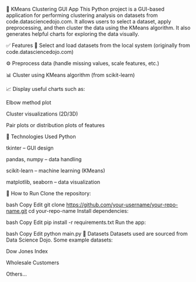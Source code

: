 🧠 KMeans Clustering GUI App
This Python project is a GUI-based application for performing clustering analysis on datasets from code.datasciencedojo.com.
It allows users to select a dataset, apply preprocessing, and then cluster the data using the KMeans algorithm. It also generates helpful charts for exploring the data visually.

✅ Features
📁 Select and load datasets from the local system (originally from code.datasciencedojo.com)

⚙️ Preprocess data (handle missing values, scale features, etc.)

📊 Cluster using KMeans algorithm (from scikit-learn)

📈 Display useful charts such as:

Elbow method plot

Cluster visualizations (2D/3D)

Pair plots or distribution plots of features

🔧 Technologies Used
Python

tkinter – GUI design

pandas, numpy – data handling

scikit-learn – machine learning (KMeans)

matplotlib, seaborn – data visualization

🚀 How to Run
Clone the repository:

bash
Copy
Edit
git clone https://github.com/your-username/your-repo-name.git
cd your-repo-name
Install dependencies:

bash
Copy
Edit
pip install -r requirements.txt
Run the app:

bash
Copy
Edit
python main.py
📂 Datasets
Datasets used are sourced from Data Science Dojo.
Some example datasets:

Dow Jones Index

Wholesale Customers

Others...
